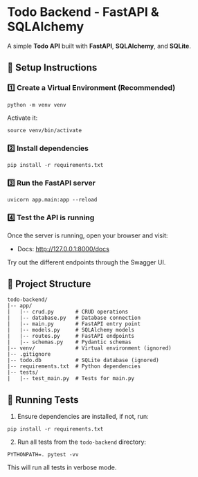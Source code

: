 # Todo Backend - FastAPI & SQLAlchemy

A simple **Todo API** built with **FastAPI**, **SQLAlchemy**, and **SQLite**.

## 📌 Setup Instructions

### 1️⃣ Create a Virtual Environment (Recommended)

```
python -m venv venv
```

Activate it:

```
source venv/bin/activate
```

### 2️⃣ Install dependencies

```
pip install -r requirements.txt
```

### 3️⃣ Run the FastAPI server

```
uvicorn app.main:app --reload
```

### 4️⃣ Test the API is running

Once the server is running, open your browser and visit:
- Docs: http://127.0.0.1:8000/docs

Try out the different endpoints through the Swagger UI.

## 🏢 Project Structure

```
todo-backend/
|-- app/
|   |-- crud.py       # CRUD operations
|   |-- database.py   # Database connection
|   |-- main.py       # FastAPI entry point
|   |-- models.py     # SQLAlchemy models
|   |-- routes.py     # FastAPI endpoints
|   |-- schemas.py    # Pydantic schemas
|-- venv/             # Virtual environment (ignored)
|-- .gitignore
|-- todo.db           # SQLite database (ignored)
|-- requirements.txt  # Python dependencies  
|-- tests/
|   |-- test_main.py  # Tests for main.py
```

## 🧪 Running Tests

1. Ensure dependencies are installed, if not, run:

```
pip install -r requirements.txt
```

2. Run all tests from the `todo-backend` directory:

```
PYTHONPATH=. pytest -vv
```

This will run all tests in verbose mode.